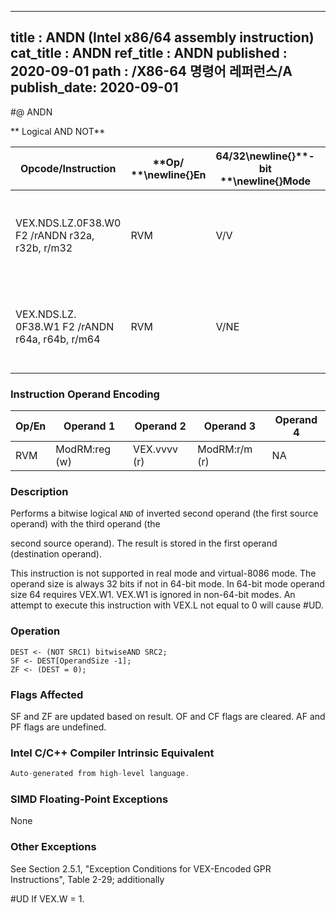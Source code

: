 ----------------------------
title : ANDN (Intel x86/64 assembly instruction)
cat_title : ANDN
ref_title : ANDN
published : 2020-09-01
path : /X86-64 명령어 레퍼런스/A
publish_date: 2020-09-01
----------------------------
#@ ANDN

** Logical AND NOT**

|**Opcode/Instruction**|**Op/ **\newline{}**En**|**64/32**\newline{}**-bit **\newline{}**Mode**|**CPUID **\newline{}**Feature **\newline{}**Flag**|**Description**|
|----------------------|------------------------|----------------------------------------------|--------------------------------------------------|---------------|
|VEX.NDS.LZ.0F38.W0 F2 /rANDN r32a, r32b, r/m32|RVM|V/V|BMI1|Bitwise AND of inverted r32b with r/m32, store result in r32a.|
|VEX.NDS.LZ. 0F38.W1 F2 /rANDN r64a, r64b, r/m64|RVM|V/NE|BMI1|Bitwise AND of inverted r64b with r/m64, store result in r64a.|
### Instruction Operand Encoding


|Op/En|Operand 1|Operand 2|Operand 3|Operand 4|
|-----|---------|---------|---------|---------|
|RVM|ModRM:reg (w)|VEX.vvvv (r)|ModRM:r/m (r)|NA|
### Description


Performs a bitwise logical `AND` of inverted second operand (the first source operand) with the third operand (the 

second source operand). The result is stored in the first operand (destination operand).

This instruction is not supported in real mode and virtual-8086 mode. The operand size is always 32 bits if not in 64-bit mode. In 64-bit mode operand size 64 requires VEX.W1. VEX.W1 is ignored in non-64-bit modes. An attempt to execute this instruction with VEX.L not equal to 0 will cause #UD.


### Operation

```info-verb
DEST <- (NOT SRC1) bitwiseAND SRC2;
SF <- DEST[OperandSize -1];
ZF <- (DEST = 0);
```
### Flags Affected


SF and ZF are updated based on result. OF and CF flags are cleared. AF and PF flags are undefined.


### Intel C/C++ Compiler Intrinsic Equivalent

```cpp
Auto-generated from high-level language.
```
### SIMD Floating-Point Exceptions


None

### Other Exceptions


See Section 2.5.1, "Exception Conditions for VEX-Encoded GPR Instructions", Table 2-29; additionally

#UD  If VEX.W = 1.

